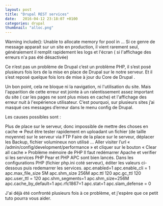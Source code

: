 ```yaml
---
layout: post
title: "Drupal REST services"
date:   2016-04-12 23:18:07 +0100
categories: drupal
thumbnail: "alloc.png"
---
```


Warning include(): Unable to allocate memory for pool in ...
Si ce genre de message apparait sur un site en production, il vient rarement seul, généralement il remplit rapidement les logs et l'écran ( si l'affichage des erreurs n'a pas été désactivée)

Ce n’est pas un problème de Drupal c’est un problème PHP, il s’est posé plusieurs fois lors de la mise en place de Drupal sur le notre serveur. Et il s’est reposé quelque fois lors de mise à jour du Core de Drupal .

Un bon point, cela ne bloque ni la navigation, ni l'utilisation du site. Mais l'apparition de cette erreur est jointe à un ralentissement assez important du site ( car les pages ne sont plus mises en cache) et l'affichage des erreur nuit à l'expérience utilisateur. C’est pourquoi, sur plusieurs sites j’ai masqué ces messages d’erreur dans le menu config de Drupal.

Les causes possibles sont :

Plus de place sur le serveur, donc impossible de mettre des choses en cache => Peut être tester rapidement en uploadant un fichier (de taille moyenne) sur le serveur via FTP
Faire de la place sur le serveur, déplacer les Backup, fichier volumineux non utilisé ...
Aller visiter l’url « /admin/config/development/performance » et cliquer sur le bouton « Clear all cache »
Problème mémoire de PHP
Il faut redémarrer Apache et verifier si les services PHP Pear et PHP APC sont bien lancés.
Dans les configurations PHP (fichier php.ini coté serveur), éditer les valeurs ci-dessous puis redemarrer les services.
apc.enabled=1
apc.enable_cli = 1
apc.max_file_size 5M
apc.shm_size 256M
apc.ttl 120
apc.gc_ttl 120
apc.user_ttl = 120
apc.shm_segments=1
apc.shm_size=256M
apc.cache_by_default=1
apc.rfc1867=1
apc.stat=1
apc.slam_defense = 0


J'ai déjà été confronté plusieurs fois à ce problème, et j'espère que ce petit tuto pourra vous aider.
